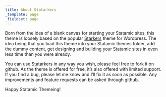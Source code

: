 ```yaml
---
title: About Statarkers
_template: page
_fieldset: page
---
```

Born from the idea of a blank canvas for starting your Statamic sites, this theme is loosely based on the popular [Starkers](http://viewportindustries.com/products/starkers/) theme for Wordpress. The idea being that you load this theme into your Statamic themes folder, add the dummy content, get designing and building your Statamic sites in even less time than you were already.

You can use Statarkers in any way you wish, please feel free to fork it on github. As the theme is offered for free, it’s also offered with limited support. If you find a bug, please let me know and I’ll fix it as soon as possible. Any improvements and feature requests can be asked through github.

Happy Statamic Themeing!